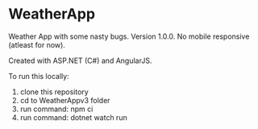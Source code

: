 # WeatherApp

Weather App with some nasty bugs. Version 1.0.0.
No mobile responsive (atleast for now).

Created with ASP.NET (C#) and AngularJS.

To run this locally:
1. clone this repository
2. cd to WeatherAppv3 folder
3. run command: npm ci
4. run command: dotnet watch run

